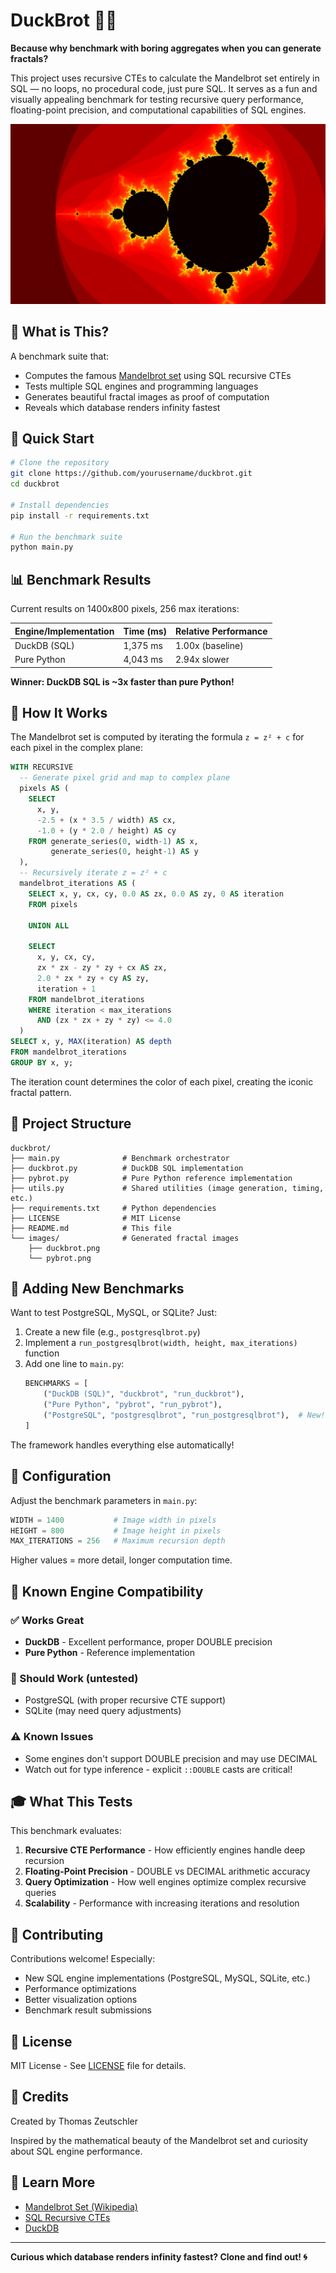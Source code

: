 # DuckBrot 🦆🌀

**Because why benchmark with boring aggregates when you can generate fractals?**

This project uses recursive CTEs to calculate the Mandelbrot set entirely in SQL — no loops, no procedural code, just pure SQL. It serves as a fun and visually appealing benchmark for testing recursive query performance, floating-point precision, and computational capabilities of SQL engines.

![Mandelbrot Set](images/duckbrot.png)

## 🎯 What is This?

A benchmark suite that:
- Computes the famous [Mandelbrot set](https://en.wikipedia.org/wiki/Mandelbrot_set) using SQL recursive CTEs
- Tests multiple SQL engines and programming languages
- Generates beautiful fractal images as proof of computation
- Reveals which database renders infinity fastest

## 🚀 Quick Start

```bash
# Clone the repository
git clone https://github.com/yourusername/duckbrot.git
cd duckbrot

# Install dependencies
pip install -r requirements.txt

# Run the benchmark suite
python main.py
```

## 📊 Benchmark Results

Current results on 1400x800 pixels, 256 max iterations:

| Engine/Implementation | Time (ms) | Relative Performance |
|----------------------|-----------|---------------------|
| DuckDB (SQL)         | 1,375 ms  | 1.00x (baseline)    |
| Pure Python          | 4,043 ms  | 2.94x slower        |

**Winner: DuckDB SQL is ~3x faster than pure Python!**

## 🎨 How It Works

The Mandelbrot set is computed by iterating the formula `z = z² + c` for each pixel in the complex plane:

```sql
WITH RECURSIVE
  -- Generate pixel grid and map to complex plane
  pixels AS (
    SELECT
      x, y,
      -2.5 + (x * 3.5 / width) AS cx,
      -1.0 + (y * 2.0 / height) AS cy
    FROM generate_series(0, width-1) AS x,
         generate_series(0, height-1) AS y
  ),
  -- Recursively iterate z = z² + c
  mandelbrot_iterations AS (
    SELECT x, y, cx, cy, 0.0 AS zx, 0.0 AS zy, 0 AS iteration
    FROM pixels

    UNION ALL

    SELECT
      x, y, cx, cy,
      zx * zx - zy * zy + cx AS zx,
      2.0 * zx * zy + cy AS zy,
      iteration + 1
    FROM mandelbrot_iterations
    WHERE iteration < max_iterations
      AND (zx * zx + zy * zy) <= 4.0
  )
SELECT x, y, MAX(iteration) AS depth
FROM mandelbrot_iterations
GROUP BY x, y;
```

The iteration count determines the color of each pixel, creating the iconic fractal pattern.

## 📁 Project Structure

```
duckbrot/
├── main.py              # Benchmark orchestrator
├── duckbrot.py          # DuckDB SQL implementation
├── pybrot.py            # Pure Python reference implementation
├── utils.py             # Shared utilities (image generation, timing, etc.)
├── requirements.txt     # Python dependencies
├── LICENSE              # MIT License
├── README.md            # This file
└── images/              # Generated fractal images
    ├── duckbrot.png
    └── pybrot.png
```

## 🔧 Adding New Benchmarks

Want to test PostgreSQL, MySQL, or SQLite? Just:

1. Create a new file (e.g., `postgresqlbrot.py`)
2. Implement a `run_postgresqlbrot(width, height, max_iterations)` function
3. Add one line to `main.py`:
   ```python
   BENCHMARKS = [
       ("DuckDB (SQL)", "duckbrot", "run_duckbrot"),
       ("Pure Python", "pybrot", "run_pybrot"),
       ("PostgreSQL", "postgresqlbrot", "run_postgresqlbrot"),  # New!
   ]
   ```

The framework handles everything else automatically!

## 🎯 Configuration

Adjust the benchmark parameters in `main.py`:

```python
WIDTH = 1400           # Image width in pixels
HEIGHT = 800           # Image height in pixels
MAX_ITERATIONS = 256   # Maximum recursion depth
```

Higher values = more detail, longer computation time.

## 🐛 Known Engine Compatibility

### ✅ Works Great
- **DuckDB** - Excellent performance, proper DOUBLE precision
- **Pure Python** - Reference implementation

### 🔄 Should Work (untested)
- PostgreSQL (with proper recursive CTE support)
- SQLite (may need query adjustments)

### ⚠️ Known Issues
- Some engines don't support DOUBLE precision and may use DECIMAL
- Watch out for type inference - explicit `::DOUBLE` casts are critical!

## 🎓 What This Tests

This benchmark evaluates:
1. **Recursive CTE Performance** - How efficiently engines handle deep recursion
2. **Floating-Point Precision** - DOUBLE vs DECIMAL arithmetic accuracy
3. **Query Optimization** - How well engines optimize complex recursive queries
4. **Scalability** - Performance with increasing iterations and resolution

## 🤝 Contributing

Contributions welcome! Especially:
- New SQL engine implementations (PostgreSQL, MySQL, SQLite, etc.)
- Performance optimizations
- Better visualization options
- Benchmark result submissions

## 📜 License

MIT License - See [LICENSE](LICENSE) file for details.

## 🙏 Credits

Created by Thomas Zeutschler

Inspired by the mathematical beauty of the Mandelbrot set and curiosity about SQL engine performance.

## 🔗 Learn More

- [Mandelbrot Set (Wikipedia)](https://en.wikipedia.org/wiki/Mandelbrot_set)
- [SQL Recursive CTEs](https://en.wikipedia.org/wiki/Hierarchical_and_recursive_queries_in_SQL)
- [DuckDB](https://duckdb.org/)

---

**Curious which database renders infinity fastest? Clone and find out! 🌀**
